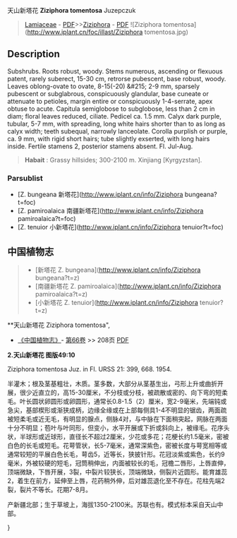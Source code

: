 天山新塔花 **Ziziphora tomentosa** Juzepczuk

> [Lamiaceae](http://www.iplant.cn/info/Lamiaceae?t=foc) - [PDF](http://www.iplant.cn/foc/pdf/Lamiaceae.pdf)>>[Ziziphora](http://www.iplant.cn/info/Ziziphora?t=foc) - [PDF](http://www.iplant.cn/foc/pdf/Ziziphora.pdf)
![Ziziphora tomentosa](http://www.iplant.cn/foc/illast/Ziziphora tomentosa.jpg)

## Description

Subshrubs. Roots robust, woody. Stems numerous, ascending or flexuous patent, rarely suberect, 15-30 cm, retrorse pubescent, base robust, woody. Leaves oblong-ovate to ovate, 8-15(-20) &amp;#215; 2-9 mm, sparsely pubescent or subglabrous, conspicuously glandular, base cuneate or attenuate to petioles, margin entire or conspicuously 1-4-serrate, apex obtuse to acute. Capitula semiglobose to subglobose, less than 2 cm in diam; floral leaves reduced, ciliate. Pedicel ca. 1.5 mm. Calyx dark purple, tubular, 5-7 mm, with spreading, long white hairs shorter than to as long as calyx width; teeth subequal, narrowly lanceolate. Corolla purplish or purple, ca. 9 mm, with rigid short hairs; tube slightly exserted, with long hairs inside. Fertile stamens 2, posterior stamens absent. Fl. Jul-Aug.


> **Habait** : 
> Grassy hillsides; 300-2100 m. Xinjiang [Kyrgyzstan].

### Parsublist

* [Z.  bungeana  新塔花](http://www.iplant.cn/info/Ziziphora bungeana?t=foc)
* [Z.  pamiroalaica  南疆新塔花](http://www.iplant.cn/info/Ziziphora pamiroalaica?t=foc)
* [Z.  tenuior  小新塔花](http://www.iplant.cn/info/Ziziphora tenuior?t=foc)

## 中国植物志

> * [新塔花  Z.  bungeana](http://www.iplant.cn/info/Ziziphora bungeana?t=z)
> * [南疆新塔花  Z.  pamiroalaica](http://www.iplant.cn/info/Ziziphora pamiroalaica?t=z)
> * [小新塔花  Z.  tenuior](http://www.iplant.cn/info/Ziziphora tenuior?t=z)


**天山新塔花 Ziziphora tomentosa",

* [《中国植物志》](http://www.iplant.cn/frps)- [第66卷](http://www.iplant.cn/frps/vol/66) >> 208页 [PDF](http://www.iplant.cn/frps/pdf/66/208.PDF)


**2.天山新塔花 图版49:10**

Ziziphora tomentosa Juz. in Fl. URSS 21: 399, 668. 1954.

半灌木；根及茎基粗壮，木质。茎多数，大部分从茎基生出，弓形上升或曲折开展，很少近直立的，高15-30厘米，不分枝或分枝，被疏散或密的、向下弯的短柔毛。叶长圆状卵圆形或卵圆形，通常长0.8-1.5（2）厘米，宽2-9毫米，先端钝或急尖，基部楔形或渐狭成柄，边缘全缘或在上部每侧具1-4不明显的锯齿，两面疏被短柔毛或近无毛，有明显的腺点，侧脉4对，与中脉在下面稍突起，网脉在两面十分不明显；苞叶与叶同形，但变小，水平开展或下折或斜向上，被缘毛。花序头状，半球形或近球形，直径长不超过2厘米，少花或多花；花梗长约1.5毫米，密被白色的长毛或短毛。花萼管状，长5-7毫米，通常深紫色，密被长度与萼宽相等或通常较短的平展白色长毛，萼齿5，近等长，狭披针形。花冠淡紫或紫色，长约9毫米，外被较硬的短毛，冠筒稍伸出，内面被较长的毛，冠檐二唇形，上唇直伸，顶端微缺，下唇开展，3裂，中裂片较狭长，顶端微缺，侧裂片近圆形。能育雄蕊2，着生在前方，延伸至上唇，花药稍外伸，后对雄蕊退化至不存在。花柱先端2裂，裂片不等长。花期7-8月。

产新疆北部；生于草坡上，海拔1350-2100米。苏联也有。模式标本采自天山中部。

}